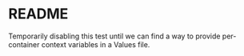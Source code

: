 # README

Temporarily disabling this test until we can find a way to provide per-container context variables in a Values file.